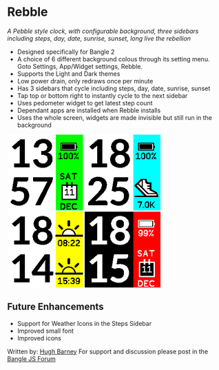 # Rebble

_A Pebble style clock, with configurable background, three sidebars including steps, day, date, sunrise, sunset, long live the rebellion_

- Designed specifically for Bangle 2
- A choice of 6 different background colous through its setting menu. Goto Settings, App/Widget settings, Rebble.
- Supports the Light and Dark themes
- Low power drain, only redraws once per minute
- Has 3 sidebars that cycle including steps, day, date, sunrise, sunset
- Tap top or bottom right to instantly cycle to the next sidebar
- Uses pedometer widget to get latest step count
- Dependant apps are installed when Rebble installs
- Uses the whole screen, widgets are made invisible but still run in the background

![](screenshot_rebble.png)
![](screenshot_rebble2.png)
![](screenshot_rebble3.png)
![](screenshot_rebble4.png)

## Future Enhancements

- Support for Weather Icons in the Steps Sidebar
- Improved small font
- Improved icons

Written by: [Hugh Barney](https://github.com/hughbarney) For support and discussion please post in the [Bangle JS Forum](http://forum.espruino.com/microcosms/1424/)
